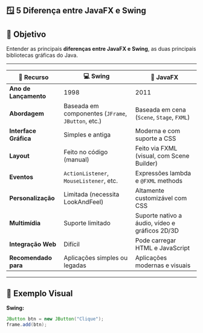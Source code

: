 ## 🪟 **5️ Diferença entre JavaFX e Swing**

## 🎯 Objetivo
Entender as principais **diferenças entre JavaFX e Swing**, as duas principais bibliotecas gráficas do Java.

---

| 🧩 Recurso | 💻 Swing | 🎨 JavaFX |
|-------------|-----------|------------|
| **Ano de Lançamento** | 1998 | 2011 |
| **Abordagem** | Baseada em componentes (`JFrame`, `JButton`, etc.) | Baseada em cena (`Scene`, `Stage`, `FXML`) |
| **Interface Gráfica** | Simples e antiga | Moderna e com suporte a CSS |
| **Layout** | Feito no código (manual) | Feito via FXML (visual, com Scene Builder) |
| **Eventos** | `ActionListener`, `MouseListener`, etc. | Expressões lambda e `@FXML` methods |
| **Personalização** | Limitada (necessita LookAndFeel) | Altamente customizável com CSS |
| **Multimídia** | Suporte limitado | Suporte nativo a áudio, vídeo e gráficos 2D/3D |
| **Integração Web** | Difícil | Pode carregar HTML e JavaScript |
| **Recomendado para** | Aplicações simples ou legadas | Aplicações modernas e visuais |

---

## 💬 Exemplo Visual

**Swing:**
```java
JButton btn = new JButton("Clique");
frame.add(btn);
```
